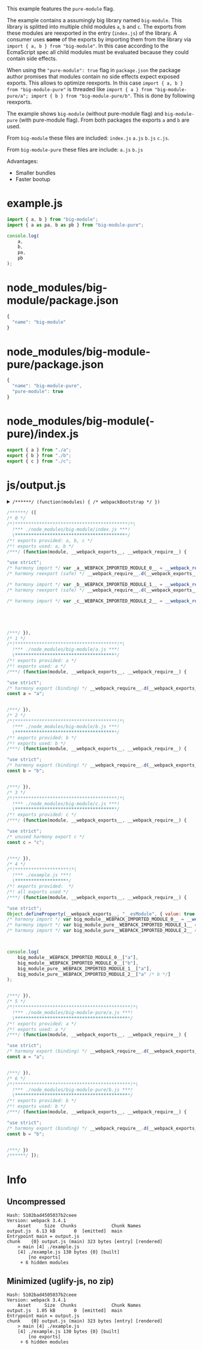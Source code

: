This example features the `pure-module` flag.

The example contains a assumingly big library named `big-module`. This library is splitted into multiple child modules `a`, `b` and `c`. The exports from these modules are reexported in the entry (`index.js`) of the library. A consumer uses **some** of the exports by importing them from the library via `import { a, b } from "big-module"`. In this case according to the EcmaScript spec all child modules must be evaluated because they could contain side effects.

When using the `"pure-module": true` flag in `package.json` the package author promises that modules contain no side effects expect exposed exports. This allows to optimize reexports. In this case `import { a, b } from "big-module-pure"` is threaded like `import { a } from "big-module-pure/a"; import { b } from "big-module-pure/b"`. This is done by following reexports.

The example shows `big-module` (without pure-module flag) and `big-module-pure` (with pure-module flag). From both packages the exports `a` and `b` are used.

From `big-module` these files are included: `index.js` `a.js` `b.js` `c.js`.

From `big-module-pure` these files are include: `a.js` `b.js`

Advantages:

* Smaller bundles
* Faster bootup

# example.js

``` javascript
import { a, b } from "big-module";
import { a as pa, b as pb } from "big-module-pure";

console.log(
	a,
	b,
	pa,
	pb
);
```

# node_modules/big-module/package.json

``` javascript
{
  "name": "big-module"
}
```

# node_modules/big-module-pure/package.json

``` javascript
{
  "name": "big-module-pure",
  "pure-module": true
}
```

# node_modules/big-module(-pure)/index.js

``` javascript
export { a } from "./a";
export { b } from "./b";
export { c } from "./c";
```

# js/output.js

<details><summary><code>/******/ (function(modules) { /* webpackBootstrap */ })</code></summary>

``` javascript
/******/ (function(modules) { // webpackBootstrap
/******/ 	// The module cache
/******/ 	var installedModules = {};
/******/
/******/ 	// The require function
/******/ 	function __webpack_require__(moduleId) {
/******/
/******/ 		// Check if module is in cache
/******/ 		if(installedModules[moduleId]) {
/******/ 			return installedModules[moduleId].exports;
/******/ 		}
/******/ 		// Create a new module (and put it into the cache)
/******/ 		var module = installedModules[moduleId] = {
/******/ 			i: moduleId,
/******/ 			l: false,
/******/ 			exports: {}
/******/ 		};
/******/
/******/ 		// Execute the module function
/******/ 		modules[moduleId].call(module.exports, module, module.exports, __webpack_require__);
/******/
/******/ 		// Flag the module as loaded
/******/ 		module.l = true;
/******/
/******/ 		// Return the exports of the module
/******/ 		return module.exports;
/******/ 	}
/******/
/******/
/******/ 	// expose the modules object (__webpack_modules__)
/******/ 	__webpack_require__.m = modules;
/******/
/******/ 	// expose the module cache
/******/ 	__webpack_require__.c = installedModules;
/******/
/******/ 	// define getter function for harmony exports
/******/ 	__webpack_require__.d = function(exports, name, getter) {
/******/ 		if(!__webpack_require__.o(exports, name)) {
/******/ 			Object.defineProperty(exports, name, {
/******/ 				configurable: false,
/******/ 				enumerable: true,
/******/ 				get: getter
/******/ 			});
/******/ 		}
/******/ 	};
/******/
/******/ 	// getDefaultExport function for compatibility with non-harmony modules
/******/ 	__webpack_require__.n = function(module) {
/******/ 		var getter = module && module.__esModule ?
/******/ 			function getDefault() { return module['default']; } :
/******/ 			function getModuleExports() { return module; };
/******/ 		__webpack_require__.d(getter, 'a', getter);
/******/ 		return getter;
/******/ 	};
/******/
/******/ 	// Object.prototype.hasOwnProperty.call
/******/ 	__webpack_require__.o = function(object, property) { return Object.prototype.hasOwnProperty.call(object, property); };
/******/
/******/ 	// __webpack_public_path__
/******/ 	__webpack_require__.p = "js/";
/******/
/******/ 	// Load entry module and return exports
/******/ 	return __webpack_require__(__webpack_require__.s = 4);
/******/ })
/************************************************************************/
```

</details>

``` javascript
/******/ ([
/* 0 */
/*!******************************************!*\
  !*** ./node_modules/big-module/index.js ***!
  \******************************************/
/*! exports provided: a, b, c */
/*! exports used: a, b */
/***/ (function(module, __webpack_exports__, __webpack_require__) {

"use strict";
/* harmony import */ var _a__WEBPACK_IMPORTED_MODULE_0__ = __webpack_require__(/*! ./a */1);
/* harmony reexport (safe) */ __webpack_require__.d(__webpack_exports__, "a", function() { return _a__WEBPACK_IMPORTED_MODULE_0__["a"]; });

/* harmony import */ var _b__WEBPACK_IMPORTED_MODULE_1__ = __webpack_require__(/*! ./b */2);
/* harmony reexport (safe) */ __webpack_require__.d(__webpack_exports__, "b", function() { return _b__WEBPACK_IMPORTED_MODULE_1__["a"]; });

/* harmony import */ var _c__WEBPACK_IMPORTED_MODULE_2__ = __webpack_require__(/*! ./c */3);





/***/ }),
/* 1 */
/*!**************************************!*\
  !*** ./node_modules/big-module/a.js ***!
  \**************************************/
/*! exports provided: a */
/*! exports used: a */
/***/ (function(module, __webpack_exports__, __webpack_require__) {

"use strict";
/* harmony export (binding) */ __webpack_require__.d(__webpack_exports__, "a", function() { return a; });
const a = "a";


/***/ }),
/* 2 */
/*!**************************************!*\
  !*** ./node_modules/big-module/b.js ***!
  \**************************************/
/*! exports provided: b */
/*! exports used: b */
/***/ (function(module, __webpack_exports__, __webpack_require__) {

"use strict";
/* harmony export (binding) */ __webpack_require__.d(__webpack_exports__, "a", function() { return b; });
const b = "b";


/***/ }),
/* 3 */
/*!**************************************!*\
  !*** ./node_modules/big-module/c.js ***!
  \**************************************/
/*! exports provided: c */
/***/ (function(module, __webpack_exports__, __webpack_require__) {

"use strict";
/* unused harmony export c */
const c = "c";


/***/ }),
/* 4 */
/*!********************!*\
  !*** ./example.js ***!
  \********************/
/*! exports provided:  */
/*! all exports used */
/***/ (function(module, __webpack_exports__, __webpack_require__) {

"use strict";
Object.defineProperty(__webpack_exports__, "__esModule", { value: true });
/* harmony import */ var big_module__WEBPACK_IMPORTED_MODULE_0__ = __webpack_require__(/*! big-module */0);
/* harmony import */ var big_module_pure__WEBPACK_IMPORTED_MODULE_1__ = __webpack_require__(/*! big-module-pure */5);
/* harmony import */ var big_module_pure__WEBPACK_IMPORTED_MODULE_2__ = __webpack_require__(/*! big-module-pure */6);



console.log(
	big_module__WEBPACK_IMPORTED_MODULE_0__["a"],
	big_module__WEBPACK_IMPORTED_MODULE_0__["b"],
	big_module_pure__WEBPACK_IMPORTED_MODULE_1__["a"],
	big_module_pure__WEBPACK_IMPORTED_MODULE_2__["a" /* b */]
);


/***/ }),
/* 5 */
/*!*******************************************!*\
  !*** ./node_modules/big-module-pure/a.js ***!
  \*******************************************/
/*! exports provided: a */
/*! exports used: a */
/***/ (function(module, __webpack_exports__, __webpack_require__) {

"use strict";
/* harmony export (binding) */ __webpack_require__.d(__webpack_exports__, "a", function() { return a; });
const a = "a";


/***/ }),
/* 6 */
/*!*******************************************!*\
  !*** ./node_modules/big-module-pure/b.js ***!
  \*******************************************/
/*! exports provided: b */
/*! exports used: b */
/***/ (function(module, __webpack_exports__, __webpack_require__) {

"use strict";
/* harmony export (binding) */ __webpack_require__.d(__webpack_exports__, "a", function() { return b; });
const b = "b";


/***/ })
/******/ ]);
```

# Info

## Uncompressed

```
Hash: 5102bad4505037b2ceee
Version: webpack 3.4.1
    Asset     Size  Chunks             Chunk Names
output.js  6.13 kB       0  [emitted]  main
Entrypoint main = output.js
chunk    {0} output.js (main) 323 bytes [entry] [rendered]
    > main [4] ./example.js 
    [4] ./example.js 130 bytes {0} [built]
        [no exports]
     + 6 hidden modules
```

## Minimized (uglify-js, no zip)

```
Hash: 5102bad4505037b2ceee
Version: webpack 3.4.1
    Asset     Size  Chunks             Chunk Names
output.js  1.05 kB       0  [emitted]  main
Entrypoint main = output.js
chunk    {0} output.js (main) 323 bytes [entry] [rendered]
    > main [4] ./example.js 
    [4] ./example.js 130 bytes {0} [built]
        [no exports]
     + 6 hidden modules
```
